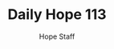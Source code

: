 ---
image: /assets/img/daily-hope-default-artwork.png
title: Daily Hope 113
number: 113
categories:
  - Daily Hope
author: Hope Staff
notes: Daily Hope 113
embed: >-
  EMBED_GOES_HERE
---